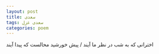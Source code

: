 ```yaml
---
layout: post
title: سعدی
tags: سعدی غزل
categories: poem
---
```


اخترانی که به شب در نظر ما آیند / پیش خورشید محالست که پیدا آیند
